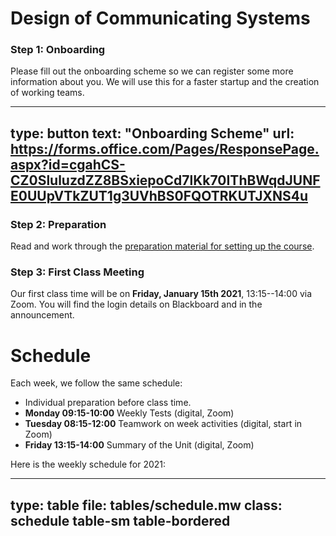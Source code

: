 # Design of Communicating Systems


### Step 1: Onboarding

Please fill out the onboarding scheme so we can register some more information about you.
We will use this for a faster startup and the creation of working teams.

---
type: button
text: "Onboarding Scheme"
url: https://forms.office.com/Pages/ResponsePage.aspx?id=cgahCS-CZ0SluluzdZZ8BSxiepoCd7lKk70IThBWqdJUNFE0UUpVTkZUT1g3UVhBS0FQOTRKUTJXNS4u
---


### Step 2: Preparation

Read and work through the [preparation material for setting up the course](prep-setup.html). 


### Step 3: First Class Meeting

Our first class time will be on **Friday, January 15th 2021**, 13:15--14:00 via Zoom. You will find the login details on Blackboard and in the announcement.





# Schedule

Each week, we follow the same schedule:

* Individual preparation before class time.
* **Monday 09:15-10:00** Weekly Tests (digital, Zoom)
* **Tuesday 08:15-12:00** Teamwork on week activities (digital, start in Zoom)
* **Friday 13:15-14:00** Summary of the Unit (digital, Zoom)

Here is the weekly schedule for 2021: 


---
type: table
file: tables/schedule.mw
class: schedule table-sm table-bordered
---




